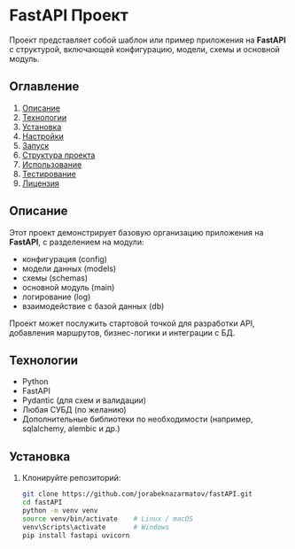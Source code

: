 # FastAPI Проект

Проект представляет собой шаблон или пример приложения на **FastAPI** с структурой, включающей конфигурацию, модели, схемы и основной модуль.

## Оглавление

1. [Описание](#описание)  
2. [Технологии](#технологии)  
3. [Установка](#установка)  
4. [Настройки](#настройки)  
5. [Запуск](#запуск)  
6. [Структура проекта](#структура-проекта)  
7. [Использование](#использование)  
8. [Тестирование](#тестирование)  
9. [Лицензия](#лицензия)

## Описание

Этот проект демонстрирует базовую организацию приложения на **FastAPI**, с разделением на модули:

- конфигурация (config)  
- модели данных (models)  
- схемы (schemas)  
- основной модуль (main)  
- логирование (log)  
- взаимодействие с базой данных (db)  

Проект может послужить стартовой точкой для разработки API, добавления маршрутов, бизнес-логики и интеграции с БД.

## Технологии

- Python  
- FastAPI  
- Pydantic (для схем и валидации)  
- Любая СУБД (по желанию)  
- Дополнительные библиотеки по необходимости (например, sqlalchemy, alembic и др.)

## Установка

1. Клонируйте репозиторий:

   ```bash
   git clone https://github.com/jorabeknazarmatov/fastAPI.git
   cd fastAPI
   python -m venv venv
   source venv/bin/activate    # Linux / macOS
   venv\Scripts\activate       # Windows
   pip install fastapi uvicorn
   ```

